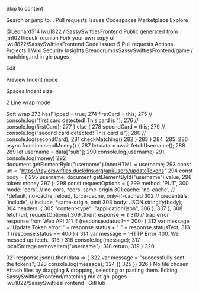 Skip to content

Search or jump to...
Pull requests
Issues
Codespaces
Marketplace
Explore
 
@Leonard514 
lwu1822
/
SassySwiftiesFrontend
Public
generated from jm1021/leuck_reunion
Fork your own copy of lwu1822/SassySwiftiesFrontend
Code
Issues
5
Pull requests
Actions
Projects
1
Wiki
Security
Insights
BreadcrumbsSassySwiftiesFrontend/game
/
matching.md
in
gh-pages

Edit

Preview
Indent mode

Spaces
Indent size

2
Line wrap mode

Soft wrap
273
          hasFlipped = true;
274
          firstCard = this;
275
          // console.log("first card detected! This card is ");
276
          // console.log(firstCard);
277
      } else {
278
          secondCard = this;
279
          // console.log("second card detected! This card is");
280
          // console.log(secondCard);
281
          checkMatching()
282
      }
283
  }
284
​
285
​
286
async function sendMoney() {
287
    let data = await fetchUsername();
288
​
289
    let username = data["sub"];
290
    console.log(username)
291
    console.log(money)
292
    document.getElementById("username").innerHTML = username;
293
    const url = "https://taylorswifties.duckdns.org/api/users/updateTokens"
294
    const body = {
295
              username: document.getElementById("username").value,
296
              token: money
297
              };
298
    const requestOptions = {
299
            method: 'PUT',
300
            mode: 'cors', // no-cors, *cors, same-origin
301
            cache: 'no-cache', // *default, no-cache, reload, force-cache, only-if-cached
302
            // credentials: 'include', // include, *same-origin, omit
303
            body: JSON.stringify(body),
304
            headers: {
305
                "content-type": "application/json",
306
            },
307
        };
308
     fetch(url, requestOptions)
309
        .then(response => {
310
            // trap error response from Web API
311
            if (response.status !== 200) {
312
                var message = 'Update Token error: ' + response.status + " " + response.statusText;
313
                if (response.status == 400 ) {
314
                  var message = 'HTTP Error 400. We messed up fetch.'
315
                }
316
                console.log(message);
317
                localStorage.removeItem("username");
318
                return;
319
            }
320
  
321
            response.json().then(data => {
322
                var message = "successfully sent the tokens";
323
                console.log(message);
324
            })
325
        })
326
  }
No file chosen
Attach files by dragging & dropping, selecting or pasting them.
Editing SassySwiftiesFrontend/matching.md at gh-pages · lwu1822/SassySwiftiesFrontend · GitHub
